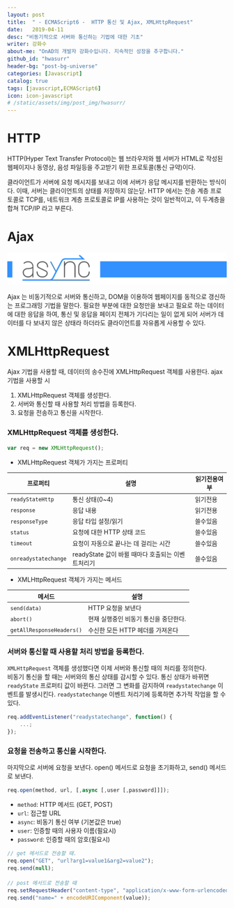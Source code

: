 ```yaml
---
layout: post
title:  " - ECMAScript6 -  HTTP 통신 및 Ajax, XMLHttpRequest"
date:   2019-04-11
desc: "비동기적으로 서버와 통신하는 기법에 대한 기초"
writer: 강화수
about-me: "OnAD의 개발자 강화수입니다. 지속적인 성장을 추구합니다."
github_id: "hwasurr"
header-bg: "post-bg-universe"
categories: [Javascript]
catalog: true
tags: [javascript,ECMAScript6]
icon: icon-javascript
# /static/assets/img/post_img/hwasurr/
---
```


# HTTP

HTTP(Hyper Text Transfer Protocol)는 웹 브라우저와 웹 서버가 HTML로 작성된 웹페이지나 동영상, 음성 파일등을 주고받기 위한 프로토콜(통신 규약)이다.  

클라이언트가 서버에 요청 메시지를 보내고 이에 서버가 응답 메시지를 반환하는 방식이다. 이때, 서버는 클라이언트의 상태를 저장하지 않는닫. HTTP 에서는 전송 계층 프로토콜로 TCP를, 네트워크 계층 프로토콜로 IP를 사용하는 것이 일반적이고, 이 두계층을 합쳐 TCP/IP 라고 부른다.  

# Ajax

<img src="/static/assets/img/post_img/hwasurr/async.jpg">

Ajax 는 비동기적으로 서버와 통신하고, DOM을 이용하여 웹페이지를 동적으로 갱신하는 프로그래밍 기법을 말한다. 필요한 부분에 대한 요청만을 보내고 필요로 하는 데이터에 대한 응답을 하여, 통신 및 응답을 페이지 전체가 기다리는 일이 없게 되어 서버가 데이터를 다 보내지 않은 상태라 하더라도 클라이언트를 자유롭게 사용할 수 있다.

# XMLHttpRequest

Ajax 기법을 사용할 때, 데이터의 송수진에 XMLHttpRequest 객체를 사용한다. ajax 기법을 사용할 시  

1. XMLHttpRequest 객체를 생성한다.
2. 서버와 통신할 때 사용할 처리 방법을 등록한다.
3. 요청을 전송하고 통신을 시작한다.

### XMLHttpRequest 객체를 생성한다.

~~~js
var req = new XMLHttpRequest();
~~~

- XMLHttpRequest 객체가 가지는 프로퍼티

| 프로퍼티                 | 설명                               | 읽기전용여부 |
| -------------------- | -------------------------------- | ------ |
| `readyStateHttp`     | 통신 상태(0~4)                       | 읽기전용   |
| `response`           | 응답 내용                            | 읽기전용   |
| `responseType`       | 응답 타입 설정/읽기                      | 쓸수있음   |
| `status`             | 요청에 대한 HTTP 상태 코드                | 쓸수있음   |
| `timeout`            | 요청이 자동으로 끝나는 데 걸리는 시간            | 쓸수있음   |
| `onreadystatechange` | readyState 값이 바뀔 때마다 호출되는 이벤트처리기 | 쓸수있음   |

- XMLHttpRequest 객체가 가지는 메서드

| 메서드                       | 설명                    |
| ------------------------- | --------------------- |
| `send(data)`              | HTTP 요청을 보낸다          |
| `abort()`                 | 현재 실행중인 비동기 통신을 중단한다. |
| `getAllResponseHeaders()` | 수신한 모든 HTTP 헤더를 가져온다  |

### 서버와 통신할 때 사용할 처리 방법을 등록한다.

`XMLHttpRequest` 객체를 생성했다면 이제 서버와 통신할 때의 처리를 정의한다.  
비동기 통신을 할 때는 서버와의 통신 상태를 감시할 수 있다. 통신 상태가 바뀌면 `readyState` 프로퍼티 값이 바뀐다. 그러면 그 변화를 감지하여 `readystatechange` 이벤트를 발생시킨다. `readystatechange` 이벤트 처리기에 등록하면 추가적 작업을 할 수 있다.

~~~js
req.addEventListener("readystatechange", function() {
    ...;
});
~~~

### 요청을 전송하고 통신을 시작한다.

마지막으로 서버에 요청을 보낸다. open() 메서드로 요청을 초기화하고, send() 메서드로 보낸다.

~~~js
req.open(method, url, [,async [,user [,password]]]);
~~~

- `method`: HTTP 메서드 (GET, POST)
- `url`: 접근할 URL
- `async`: 비동기 통신 여부 (기본값은 true)
- `user`: 인증할 때의 사용자 이름(필요시)
- `password`: 인증할 때의 암호(필요시)

~~~js
// get 메서드로 전송할 때.
req.open("GET", "url?arg1=value1&arg2=value2");
req.send(null);

// post 메서드로 전송할 때
req.setRequestHeader("content-type", "application/x-www-form-urlencoded");
req.send("name=" + encodeURIComponent(value));
~~~